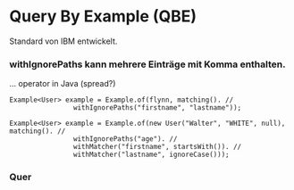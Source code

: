 Query By Example (QBE)
======================

Standard von IBM entwickelt.


### withIgnorePaths kann mehrere Einträge mit Komma enthalten.
... operator in Java (spread?)
```
Example<User> example = Example.of(flynn, matching(). //
				withIgnorePaths("firstname", "lastname"));
```


```
Example<User> example = Example.of(new User("Walter", "WHITE", null), matching(). //
				withIgnorePaths("age"). //
				withMatcher("firstname", startsWith()). //
				withMatcher("lastname", ignoreCase()));
```

### Quer